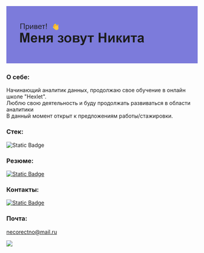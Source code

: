 ![A](https://github.com/NectarHeHe/NectarHeHe/blob/main/header.png)
### О себе:
Начинающий аналитик данных, продолжаю свое обучение в онлайн школе "Hexlet".\
Люблю свою деятельность и буду продолжать развиваться в области аналитики\
В данный момент открыт к предложениям работы/стажировки.
### Стек:
![Static Badge](<"img src=https://cdn.jsdelivr.net/gh/devicons/devicon/icons/postgresql/postgresql-original.svg" width="200" height="200">)
### Резюме:
[![Static Badge](https://img.shields.io/badge/HexletCV-20B2AA)](https://cv.hexlet.io/ru/resumes/3265)
### Контакты:
[![Static Badge](https://img.shields.io/badge/telegram-20B2AA)](https://t.me/nectarrrr)
### Почта:
necorectno@mail.ru




![](http://github-profile-summary-cards.vercel.app/api/cards/profile-details?username=NectarHeHe&theme=aura)
<!--
**NectarHeHe/NectarHeHe** is a ✨ _special_ ✨ repository because its `README.md` (this file) appears on your GitHub profile.

Here are some ideas to get you started:

- 🔭 I’m currently working on ...
- 🌱 I’m currently learning ...
- 👯 I’m looking to collaborate on ...
- 🤔 I’m looking for help with ...
- 💬 Ask me about ...
- 📫 How to reach me: ...
- 😄 Pronouns: ...
- ⚡ Fun fact: ...
-->
